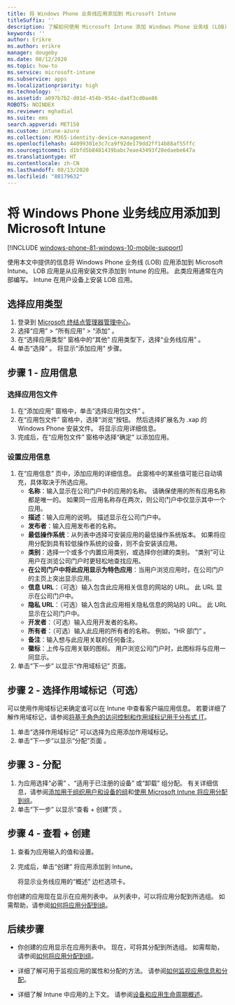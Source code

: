 ```yaml
---
title: 将 Windows Phone 业务线应用添加到 Microsoft Intune
titleSuffix: ''
description: 了解如何使用 Microsoft Intune 添加 Windows Phone 业务线 (LOB) 应用。
keywords: ''
author: Erikre
ms.author: erikre
manager: dougeby
ms.date: 08/12/2020
ms.topic: how-to
ms.service: microsoft-intune
ms.subservice: apps
ms.localizationpriority: high
ms.technology: ''
ms.assetid: a097b7b2-d01d-454b-954c-da4f3cd0ae86
ROBOTS: NOINDEX
ms.reviewer: mghadial
ms.suite: ems
search.appverid: MET150
ms.custom: intune-azure
ms.collection: M365-identity-device-management
ms.openlocfilehash: 44099301e3c7ca9f92de179dd2ff14b88af55ffc
ms.sourcegitcommit: d1bfd5b8481439babc7eae43493f28edaebe647a
ms.translationtype: HT
ms.contentlocale: zh-CN
ms.lasthandoff: 08/13/2020
ms.locfileid: "88179632"
---
```

# <a name="add-a-windows-phone-line-of-business-app-to-microsoft-intune"></a>将 Windows Phone 业务线应用添加到 Microsoft Intune

[!INCLUDE [windows-phone-81-windows-10-mobile-support](../includes/windows-phone-81-windows-10-mobile-support.md)]

使用本文中提供的信息将 Windows Phone 业务线 (LOB) 应用添加到 Microsoft Intune。 LOB 应用是从应用安装文件添加到 Intune 的应用。 此类应用通常在内部编写。 Intune 在用户设备上安装 LOB 应用。 

## <a name="select-the-app-type"></a>选择应用类型

1. 登录到 [Microsoft 终结点管理器管理中心](https://go.microsoft.com/fwlink/?linkid=2109431)。
2. 选择“应用”   > “所有应用”   > “添加”  。
3. 在“选择应用类型”  窗格中的“其他”  应用类型下，选择“业务线应用”  。
4. 单击“选择”  。 将显示“添加应用”  步骤。

## <a name="step-1---app-information"></a>步骤 1 - 应用信息

### <a name="select-the-app-package-file"></a>选择应用包文件

1. 在“添加应用”  窗格中，单击“选择应用包文件”  。 
2. 在“应用包文件”  窗格中，选择“浏览”按钮。 然后选择扩展名为 .xap  的 Windows Phone 安装文件。
   将显示应用详细信息。
3. 完成后，在“应用包文件”  窗格中选择“确定”  以添加应用。

### <a name="set-app-information"></a>设置应用信息

1. 在“应用信息”  页中，添加应用的详细信息。 此窗格中的某些值可能已自动填充，具体取决于所选应用。
    - **名称**：输入显示在公司门户中的应用的名称。 请确保使用的所有应用名称都是唯一的。 如果同一应用名称存在两次，则公司门户中仅显示其中一个应用。
    - **描述**：输入应用的说明。 描述显示在公司门户中。
    - **发布者**：输入应用发布者的名称。
    - **最低操作系统**：从列表中选择可安装应用的最低操作系统版本。 如果将应用分配到具有较低操作系统的设备，则不会安装该应用。
    - **类别**：选择一个或多个内置应用类别，或选择你创建的类别。 “类别”可让用户在浏览公司门户时更轻松地查找应用。
    - **在公司门户中将此应用显示为特色应用**：当用户浏览应用时，在公司门户的主页上突出显示应用。
    - **信息 URL**：（可选）输入包含此应用相关信息的网站的 URL。 此 URL 显示在公司门户中。
    - **隐私 URL**：（可选）输入包含此应用相关隐私信息的网站的 URL。 此 URL 显示在公司门户中。
    - **开发者**：（可选）输入应用开发者的名称。
    - **所有者**：（可选）输入此应用的所有者的名称。 例如，“HR 部门”  。
    - **备注**：输入想与此应用关联的任何备注。
    - **徽标**：上传与应用关联的图标。 用户浏览公司门户时，此图标将与应用一同显示。
2. 单击“下一步”  以显示“作用域标记”  页面。

## <a name="step-2---select-scope-tags-optional"></a>步骤 2 - 选择作用域标记（可选）
可以使用作用域标记来确定谁可以在 Intune 中查看客户端应用信息。 若要详细了解作用域标记，请参阅[将基于角色的访问控制和作用域标记用于分布式 IT](../fundamentals/scope-tags.md)。

1. 单击“选择作用域标记”  可以选择为应用添加作用域标记。 
2. 单击“下一步”以显示“分配”页面   。

## <a name="step-3---assignments"></a>步骤 3 - 分配

1. 为应用选择“必需”  、“适用于已注册的设备”  或“卸载”  组分配。 有关详细信息，请参阅[添加用于组织用户和设备的组](../fundamentals/groups-add.md)和[使用 Microsoft Intune 将应用分配到组](apps-deploy.md)。
2. 单击“下一步”  以显示“查看 + 创建”页  。

## <a name="step-4---review--create"></a>步骤 4 - 查看 + 创建

1. 查看为应用输入的值和设置。
2. 完成后，单击“创建”  将应用添加到 Intune。

    将显示业务线应用的“概述”  边栏选项卡。

你创建的应用现在显示在应用列表中。 从列表中，可以将应用分配到所选组。 如需帮助，请参阅[如何将应用分配到组](apps-deploy.md)。

## <a name="next-steps"></a>后续步骤

- 你创建的应用显示在应用列表中。 现在，可将其分配到所选组。 如需帮助，请参阅[如何将应用分配到组](apps-deploy.md)。

- 详细了解可用于监视应用的属性和分配的方法。 请参阅[如何监视应用信息和分配](apps-monitor.md)。

- 详细了解 Intune 中应用的上下文。 请参阅[设备和应用生命周期概述](../fundamentals/device-lifecycle.md)。
